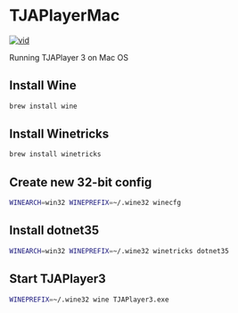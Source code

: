 # TJAPlayerMac

[![vid](https://img.youtube.com/vi/kX6Br8pdftE/0.jpg)](https://www.youtube.com/watch?v=kX6Br8pdftE)

Running TJAPlayer 3 on Mac OS

## Install Wine

```sh
brew install wine
```

## Install Winetricks

```sh
brew install winetricks
```

## Create new 32-bit config

```sh
WINEARCH=win32 WINEPREFIX=~/.wine32 winecfg
```

## Install dotnet35

```sh
WINEARCH=win32 WINEPREFIX=~/.wine32 winetricks dotnet35
```

## Start TJAPlayer3

```sh
WINEPREFIX=~/.wine32 wine TJAPlayer3.exe
```
